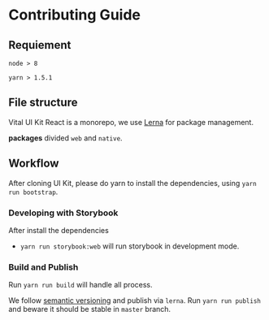 # Contributing Guide

## Requiement
`node > 8`

`yarn > 1.5.1`

## File structure
Vital UI Kit React is a monorepo, we use [Lerna](https://github.com/lerna/lerna) for package management.

**packages** divided `web` and `native`.

## Workflow

After cloning UI Kit, please do yarn to install the dependencies, using `yarn run bootstrap`.

### Developing with Storybook
After install the dependencies
- `yarn run storybook:web` will run storybook in development mode.

### Build and Publish

Run `yarn run build` will handle all process.

We follow [semantic versioning](https://semver.org/) and publish via `lerna`. Run `yarn run publish` and beware it should be stable in `master` branch.

